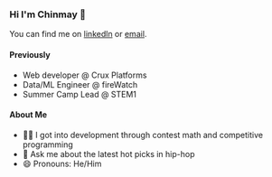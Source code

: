 ### Hi I'm Chinmay 👋

You can find me on [linkedln](https://www.linkedin.com/in/chinmayjindal/) or [email](mailto:chinmayjindal108@gmail.com).
</br>

#### Previously 
<ul>
  <li>Web developer @ Crux Platforms</li>
  <li>Data/ML Engineer @ fireWatch</li>
  <li>Summer Camp Lead @ STEM1</li>
</ul>

#### About Me 
<!-- - 🔭 Going deep into ML specifically deep learning 
<!-- - 🌱 Obsessed with Blockchain and Web 3 development -->
- 👩‍💻 I got into development through contest math and competitive programming
- 💬 Ask me about the latest hot picks in hip-hop 
- 😄 Pronouns: He/Him
<!-- - 🧗 Fun fact: I once had a 700-day-long Duolingo streak -->

<!--
**angryraptor108/angryraptor108** is a ✨ _special_ ✨ repository because its `README.md` (this file) appears on your GitHub profile.

Here are some ideas to get you started:

- 🔭 I’m currently working on ...
- 🌱 I’m currently learning ...
- 👯 I’m looking to collaborate on ...
- 🤔 I’m looking for help with ...
- 💬 Ask me about ...
- 📫 How to reach me: ...
- 😄 Pronouns: ...
- ⚡ Fun fact: ...
-->

